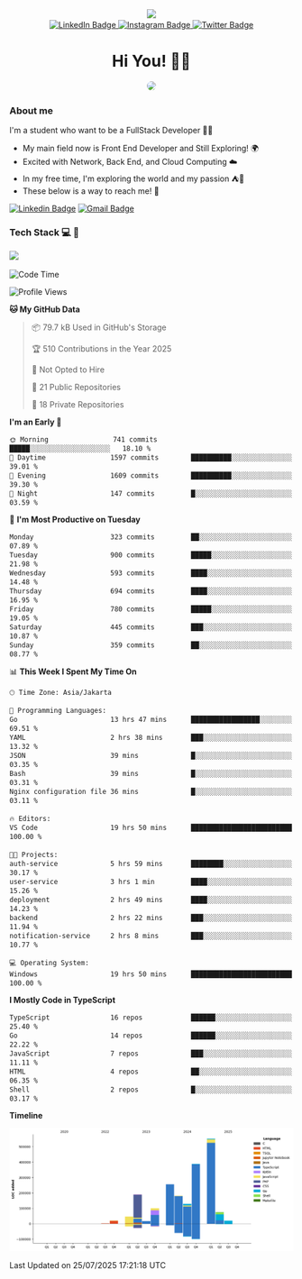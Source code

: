 <div>
  <div id="header" align="center">
      <img src="https://media.giphy.com/media/nFLW7PNGgN3lI68rdv/giphy.gif" width="100"/>
      <div id="badges" style="margin-bottom:20px">
        <a href="https://www.linkedin.com/in/daffaputranarendra/">
          <img src="https://img.shields.io/badge/LinkedIn-blue?style=for-the-badge&logo=linkedin&logoColor=white" alt="LinkedIn Badge"/>
        </a>
        <a href="https://www.instagram.com/daffadon_/">
          <img src="https://img.shields.io/badge/Instagram-E4405F?style=for-the-badge&logo=instagram&logoColor=white" alt="Instagram Badge"/>
        </a>
        <a href="https://twitter.com/daffadon_">
          <img src="https://img.shields.io/badge/Twitter-blue?style=for-the-badge&logo=twitter&logoColor=white" alt="Twitter Badge"/>
        </a>
      </div>
    <h1>Hi You! 🙌🙌</h1>
    <img src="https://media.giphy.com/media/rJsMvyk7AHHiW9qKLM/giphy.gif" height=200 style="border-radius:10px" />
  </div>
</div>

### About me

I'm a student who want to be a FullStack Developer 🧑‍💻

- My main field now is Front End Developer and Still Exploring! 🌍
- Excited with Network, Back End, and Cloud Computing ☁️
- In my free time, I'm exploring the world and my passion ⛺🍵
- These below is a way to reach me! 🏃

[![Linkedin Badge](https://skillicons.dev/icons?i=linkedin)](https://www.linkedin.com/in/daffaputranarendra/)
[![Gmail Badge](https://skillicons.dev/icons?i=gmail)](https://mail.google.com/mail/?view=cm&fs=1&to=daffaputranarendra9@gmail.com)

### Tech Stack 💻 📘

<img src="https://skillicons.dev/icons?i=java,html,css,javascript,typescript,golang,react,next,express,vite,tailwind,mui,prisma,mongodb,mysql,firebase,jest,git,jenkins,docker,kubernetes,github,postman,prometheus,grafana,gcp,vscode,arch,&perline=9"/>

<!--START_SECTION:waka-->
![Code Time](http://img.shields.io/badge/Code%20Time-203%20hrs%2051%20mins-blue)

![Profile Views](http://img.shields.io/badge/Profile%20Views-5-blue)

**🐱 My GitHub Data** 

> 📦 79.7 kB Used in GitHub's Storage 
 > 
> 🏆 510 Contributions in the Year 2025
 > 
> 🚫 Not Opted to Hire
 > 
> 📜 21 Public Repositories 
 > 
> 🔑 18 Private Repositories 
 > 
**I'm an Early 🐤** 

```text
🌞 Morning                741 commits         █████░░░░░░░░░░░░░░░░░░░░   18.10 % 
🌆 Daytime                1597 commits        ██████████░░░░░░░░░░░░░░░   39.01 % 
🌃 Evening                1609 commits        ██████████░░░░░░░░░░░░░░░   39.30 % 
🌙 Night                  147 commits         █░░░░░░░░░░░░░░░░░░░░░░░░   03.59 % 
```
📅 **I'm Most Productive on Tuesday** 

```text
Monday                   323 commits         ██░░░░░░░░░░░░░░░░░░░░░░░   07.89 % 
Tuesday                  900 commits         █████░░░░░░░░░░░░░░░░░░░░   21.98 % 
Wednesday                593 commits         ████░░░░░░░░░░░░░░░░░░░░░   14.48 % 
Thursday                 694 commits         ████░░░░░░░░░░░░░░░░░░░░░   16.95 % 
Friday                   780 commits         █████░░░░░░░░░░░░░░░░░░░░   19.05 % 
Saturday                 445 commits         ███░░░░░░░░░░░░░░░░░░░░░░   10.87 % 
Sunday                   359 commits         ██░░░░░░░░░░░░░░░░░░░░░░░   08.77 % 
```


📊 **This Week I Spent My Time On** 

```text
🕑︎ Time Zone: Asia/Jakarta

💬 Programming Languages: 
Go                       13 hrs 47 mins      █████████████████░░░░░░░░   69.51 % 
YAML                     2 hrs 38 mins       ███░░░░░░░░░░░░░░░░░░░░░░   13.32 % 
JSON                     39 mins             █░░░░░░░░░░░░░░░░░░░░░░░░   03.35 % 
Bash                     39 mins             █░░░░░░░░░░░░░░░░░░░░░░░░   03.31 % 
Nginx configuration file 36 mins             █░░░░░░░░░░░░░░░░░░░░░░░░   03.11 % 

🔥 Editors: 
VS Code                  19 hrs 50 mins      █████████████████████████   100.00 % 

🐱‍💻 Projects: 
auth-service             5 hrs 59 mins       ████████░░░░░░░░░░░░░░░░░   30.17 % 
user-service             3 hrs 1 min         ████░░░░░░░░░░░░░░░░░░░░░   15.26 % 
deployment               2 hrs 49 mins       ████░░░░░░░░░░░░░░░░░░░░░   14.23 % 
backend                  2 hrs 22 mins       ███░░░░░░░░░░░░░░░░░░░░░░   11.94 % 
notification-service     2 hrs 8 mins        ███░░░░░░░░░░░░░░░░░░░░░░   10.77 % 

💻 Operating System: 
Windows                  19 hrs 50 mins      █████████████████████████   100.00 % 
```

**I Mostly Code in TypeScript** 

```text
TypeScript               16 repos            ██████░░░░░░░░░░░░░░░░░░░   25.40 % 
Go                       14 repos            ██████░░░░░░░░░░░░░░░░░░░   22.22 % 
JavaScript               7 repos             ███░░░░░░░░░░░░░░░░░░░░░░   11.11 % 
HTML                     4 repos             ██░░░░░░░░░░░░░░░░░░░░░░░   06.35 % 
Shell                    2 repos             █░░░░░░░░░░░░░░░░░░░░░░░░   03.17 % 
```



**Timeline**

![Lines of Code chart](https://raw.githubusercontent.com/Daffadon/Daffadon/main/assets/bar_graph.png)


 Last Updated on 25/07/2025 17:21:18 UTC
<!--END_SECTION:waka-->
